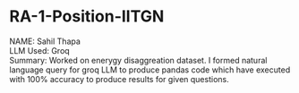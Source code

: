 # RA-1-Position-IITGN

NAME: Sahil Thapa <br>
LLM Used: Groq <br>
Summary: Worked on enerygy disaggreation dataset. I formed natural language query for groq LLM to produce pandas
code which have executed with 100% accuracy to produce results for given questions.
